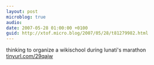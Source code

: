 ```yaml
---
layout: post
microblog: true
audio: 
date: 2007-05-28 01:00:00 +0100
guid: http://xtof.micro.blog/2007/05/28/t81279982.html
---
```

thinking to organize a wikischool during lunati's marathon [tinyurl.com/29qajw](http://tinyurl.com/29qajw)
